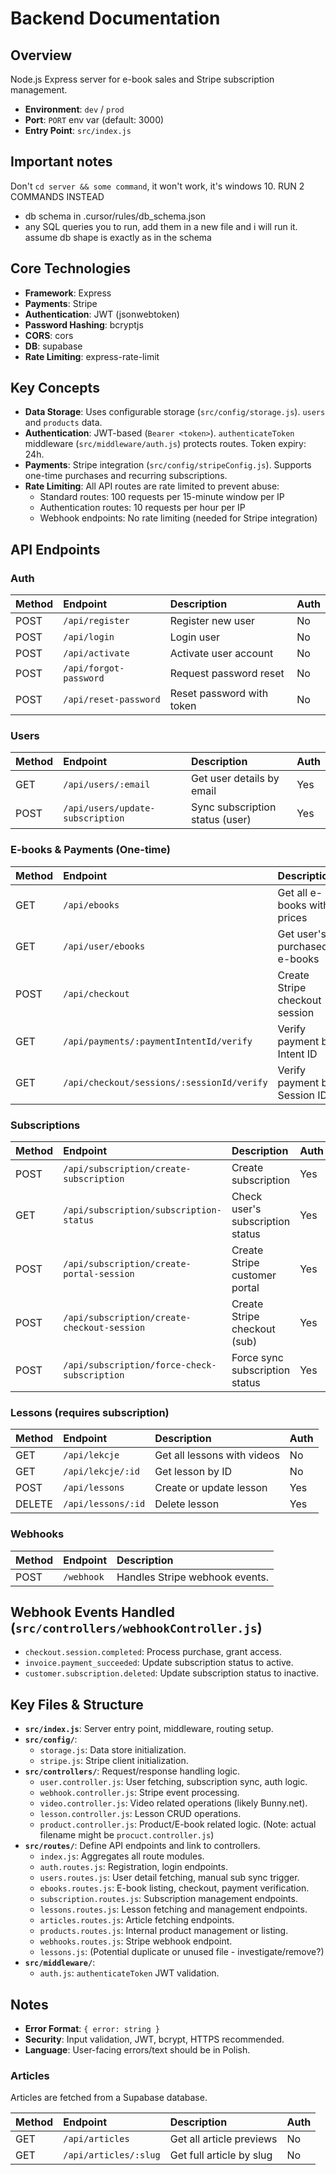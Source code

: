 # Backend Documentation

## Overview

Node.js Express server for e-book sales and Stripe subscription management.

- **Environment**: `dev` / `prod`
- **Port**: `PORT` env var (default: 3000)
- **Entry Point**: `src/index.js`

## Important notes

Don't `cd server && some command`, it won't work, it's windows 10. RUN 2 COMMANDS INSTEAD

- db schema in .cursor/rules/db_schema.json
- any SQL queries you to run, add them in a new file and i will run it. assume db shape is exactly as in the schema

## Core Technologies

- **Framework**: Express
- **Payments**: Stripe
- **Authentication**: JWT (jsonwebtoken)
- **Password Hashing**: bcryptjs
- **CORS**: cors
- **DB**: supabase
- **Rate Limiting**: express-rate-limit

## Key Concepts

- **Data Storage**: Uses configurable storage (`src/config/storage.js`). `users` and `products` data.
- **Authentication**: JWT-based (`Bearer <token>`). `authenticateToken` middleware (`src/middleware/auth.js`) protects routes. Token expiry: 24h.
- **Payments**: Stripe integration (`src/config/stripeConfig.js`). Supports one-time purchases and recurring subscriptions.
- **Rate Limiting**: All API routes are rate limited to prevent abuse:
  - Standard routes: 100 requests per 15-minute window per IP
  - Authentication routes: 10 requests per hour per IP
  - Webhook endpoints: No rate limiting (needed for Stripe integration)

## API Endpoints

### Auth

| Method | Endpoint               | Description               | Auth |
| :----- | :--------------------- | :------------------------ | :--- |
| POST   | `/api/register`        | Register new user         | No   |
| POST   | `/api/login`           | Login user                | No   |
| POST   | `/api/activate`        | Activate user account     | No   |
| POST   | `/api/forgot-password` | Request password reset    | No   |
| POST   | `/api/reset-password`  | Reset password with token | No   |

### Users

| Method | Endpoint                         | Description                     | Auth |
| :----- | :------------------------------- | :------------------------------ | :--- |
| GET    | `/api/users/:email`              | Get user details by email       | Yes  |
| POST   | `/api/users/update-subscription` | Sync subscription status (user) | Yes  |

### E-books & Payments (One-time)

| Method | Endpoint                                   | Description                    | Auth |
| :----- | :----------------------------------------- | :----------------------------- | :--- |
| GET    | `/api/ebooks`                              | Get all e-books with prices    | No   |
| GET    | `/api/user/ebooks`                         | Get user's purchased e-books   | Yes  |
| POST   | `/api/checkout`                            | Create Stripe checkout session | No   |
| GET    | `/api/payments/:paymentIntentId/verify`    | Verify payment by Intent ID    | No   |
| GET    | `/api/checkout/sessions/:sessionId/verify` | Verify payment by Session ID   | No   |

### Subscriptions

| Method | Endpoint                                     | Description                      | Auth |
| :----- | :------------------------------------------- | :------------------------------- | :--- |
| POST   | `/api/subscription/create-subscription`      | Create subscription              | Yes  |
| GET    | `/api/subscription/subscription-status`      | Check user's subscription status | Yes  |
| POST   | `/api/subscription/create-portal-session`    | Create Stripe customer portal    | Yes  |
| POST   | `/api/subscription/create-checkout-session`  | Create Stripe checkout (sub)     | Yes  |
| POST   | `/api/subscription/force-check-subscription` | Force sync subscription status   | Yes  |

### Lessons (requires subscription)

| Method | Endpoint           | Description                 | Auth |
| :----- | :----------------- | :-------------------------- | :--- |
| GET    | `/api/lekcje`      | Get all lessons with videos | No   |
| GET    | `/api/lekcje/:id`  | Get lesson by ID            | No   |
| POST   | `/api/lessons`     | Create or update lesson     | Yes  |
| DELETE | `/api/lessons/:id` | Delete lesson               | Yes  |

### Webhooks

| Method | Endpoint   | Description                    |
| :----- | :--------- | :----------------------------- |
| POST   | `/webhook` | Handles Stripe webhook events. |

## Webhook Events Handled (`src/controllers/webhookController.js`)

- `checkout.session.completed`: Process purchase, grant access.
- `invoice.payment_succeeded`: Update subscription status to active.
- `customer.subscription.deleted`: Update subscription status to inactive.

## Key Files & Structure

- **`src/index.js`**: Server entry point, middleware, routing setup.
- **`src/config/`**:
  - `storage.js`: Data store initialization.
  - `stripe.js`: Stripe client initialization.
- **`src/controllers/`**: Request/response handling logic.
  - `user.controller.js`: User fetching, subscription sync, auth logic.
  - `webhook.controller.js`: Stripe event processing.
  - `video.controller.js`: Video related operations (likely Bunny.net).
  - `lesson.controller.js`: Lesson CRUD operations.
  - `product.controller.js`: Product/E-book related logic. (Note: actual filename might be `procuct.controller.js`)
- **`src/routes/`**: Define API endpoints and link to controllers.
  - `index.js`: Aggregates all route modules.
  - `auth.routes.js`: Registration, login endpoints.
  - `users.routes.js`: User detail fetching, manual sub sync trigger.
  - `ebooks.routes.js`: E-book listing, checkout, payment verification.
  - `subscription.routes.js`: Subscription management endpoints.
  - `lessons.routes.js`: Lesson fetching and management endpoints.
  - `articles.routes.js`: Article fetching endpoints.
  - `products.routes.js`: Internal product management or listing.
  - `webhooks.routes.js`: Stripe webhook endpoint.
  - `lessons.js`: (Potential duplicate or unused file - investigate/remove?)
- **`src/middleware/`**:
  - `auth.js`: `authenticateToken` JWT validation.

## Notes

- **Error Format**: `{ error: string }`
- **Security**: Input validation, JWT, bcrypt, HTTPS recommended.
- **Language**: User-facing errors/text should be in Polish.

### Articles

Articles are fetched from a Supabase database.

| Method | Endpoint              | Description              | Auth |
| :----- | :-------------------- | :----------------------- | :--- |
| GET    | `/api/articles`       | Get all article previews | No   |
| GET    | `/api/articles/:slug` | Get full article by slug | No   |
